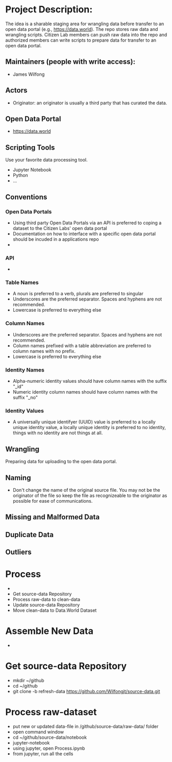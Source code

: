 # Project Description:
The idea is a sharable staging area for wrangling data before transfer to an open data portal (e.g., https://data.world).  The repo stores raw data and wrangling scripts.  Citizen Lab members can push raw data into the repo and authorized members can write scripts to prepare data for transfer to an open data portal.  

## Maintainers (people with write access):
* James Wilfong

## Actors
* Originator: an originator is usually a third party that has curated the data.  
## Open Data Portal
* https://data.world

## Scripting Tools
Use your favorite data processing tool.
* Jupyter Notebook
* Python
* ...
## Conventions
### Open Data Portals
* Using third party Open Data Portals via an API is preferred to coping a dataset to the Citizen Labs' open data portal
* Documentation on how to interface with a specific open data portal should be incuded in a applications repo
*
### API
* 
### Table Names
 * A noun is preferred to a verb, plurals are preferred to singular
 * Underscores are the preferred separator.  Spaces and hyphens are not recommended.
 * Lowercase is preferred to everything else
### Column Names
 * Underscores are the preferred separator.  Spaces and hyphens are not recommended.
 * Column names prefixed with a table abbreviation are preferred to column names with no prefix.
 * Lowercase is preferred to everything else
### Identity Names
 * Alpha-numeric identity values should have column names with the suffix "_id"
 * Numeric identity column names should have column names with the suffix "_no"
### Identity Values
* A universally unique identifyer (UUID) value is preferred to a locally unique identity value, a locally unique identity is preferred to no identity, things with no identity are not things at all. 

## Wrangling
Preparing data for uploading to the open data portal.
## Naming
* Don't change the name of the original source file. You may not be the originator of the file so keep the file as recognizeable to the originator as possible for ease of communications.
 
## Missing and Malformed Data

## Duplicate Data

## Outliers


# Process
* 
* Get source-data Repository
* Process raw-data to clean-data
* Update source-data Repository
* Move clean-data to Data.World Dataset

# Assemble New Data
*  
# Get source-data Repository
* mkdir ~/github
* cd ~/github
* git clone -b refresh-data https://github.com/Wilfongjt/source-data.git

# Process raw-dataset
* put new or updated data-file in /github/source-data/raw-data/ folder
* open command window
* cd ~/github/source-data/notebook
* jupyter-notebook
* using jupyter, open Process.ipynb
* from jupyter, run all the cells
